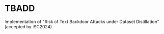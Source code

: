 # TBADD
Implementation of "Risk of Text Backdoor Attacks under Dataset Distillation" (accepted by ISC2024)
